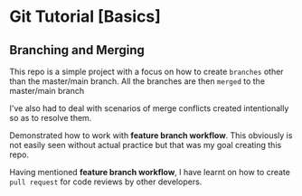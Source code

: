 # Git Tutorial [Basics]

## Branching and Merging

This repo is a simple project with a focus on how to create `branches` other than the master/main branch. All the branches are then `merged` to the master/main branch

I've also had to deal with scenarios of merge conflicts created intentionally so as to resolve them.

Demonstrated how to work with **feature branch workflow**. This obviously is not easily seen without actual practice but that was my goal creating this repo.

Having mentioned **feature branch workflow**, I have learnt on how to create `pull request` for code reviews by other developers.
